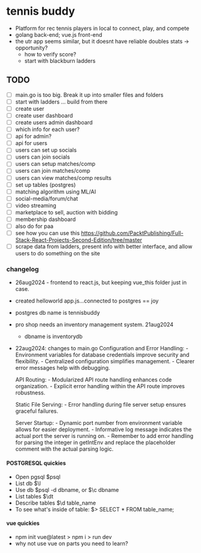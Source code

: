 # tennis buddy

- Platform for rec tennis players in local to connect, play, and compete
- golang back-end; vue.js front-end
- the utr app seems similar, but it doesnt have reliable doubles stats -> opportunity?
    - how to verify score?
    - start with blackburn ladders

## TODO

- [ ] main.go is too big. Break it up into smaller files and folders
- [ ] start with ladders ... build from there
- [ ] create user
- [ ] create user dashboard
- [ ] create users admin dashboard
- [ ] which info for each user?
- [ ] api for admin?
- [ ] api for users
- [ ] users can set up socials
- [ ] users can join socials
- [ ] users can setup matches/comp
- [ ] users can join matches/comp
- [ ] users can view matches/comp results
- [ ] set up tables (postgres)
- [ ] matching algorithm using ML/AI
- [ ] social-media/forum/chat
- [ ] video streaming
- [ ] marketplace to sell, auction with bidding
- [ ] membership dashboard
- [ ] also do for paa
- [ ] see how you can use this https://github.com/PacktPublishing/Full-Stack-React-Projects-Second-Edition/tree/master
- [ ] scrape data from ladders, present info with better interface, and allow users to do something on the site

### changelog

- 26aug2024 - frontend to react.js, but keeping vue_this folder just in case.
- created helloworld app.js...connected to postgres == joy
- postgres db name is tennisbuddy
- pro shop needs an inventory management system. 21aug2024
    - dbname is inventorydb
- 22aug2024: changes to main.go
    Configuration and Error Handling:
        - Environment variables for database credentials improve security and flexibility.
        - Centralized configuration simplifies management.
        - Clearer error messages help with debugging.

    API Routing:
        - Modularized API route handling enhances code organization.
        - Explicit error handling within the API route improves robustness.

    Static File Serving:
        - Error handling during file server setup ensures graceful failures.

    Server Startup:
        - Dynamic port number from environment variable allows for easier deployment.
        - Informative log message indicates the actual port the server is running on.
        - Remember to add error handling for parsing the integer in getIntEnv and replace the placeholder comment with the actual parsing logic.

#### POSTGRESQL quickies
- Open pgsql $psql
- List db $\l
- Use db $psql -d dbname, or $\c dbname
- List tables $\dt
- Describe tables $\d table_name
- To see what's inside of table: $> SELECT * FROM table_name;

#### vue quickies
- npm init vue@latest > npm i > run dev
- why not use vue on parts you need to learn?

